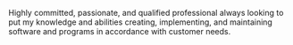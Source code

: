 Highly committed, passionate, and qualified professional always looking to put my knowledge and abilities creating,
implementing, and maintaining software and programs in accordance with customer needs.
<!---
kn33r0s3/kn33r0s3 is a ✨ special ✨ repository because its `README.md` (this file) appears on your GitHub profile.
You can click the Preview link to take a look at your changes.
--->
